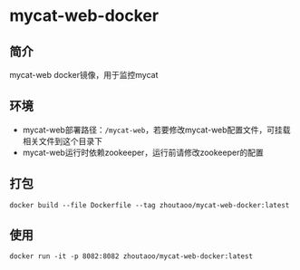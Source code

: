 # mycat-web-docker



## 简介

mycat-web  docker镜像，用于监控mycat

## 环境

* mycat-web部署路径：`/mycat-web`，若要修改mycat-web配置文件，可挂载相关文件到这个目录下
* mycat-web运行时依赖zookeeper，运行前请修改zookeeper的配置


## 打包

```shell
docker build --file Dockerfile --tag zhoutaoo/mycat-web-docker:latest
```

## 使用

```shell
docker run -it -p 8082:8082 zhoutaoo/mycat-web-docker:latest
```

